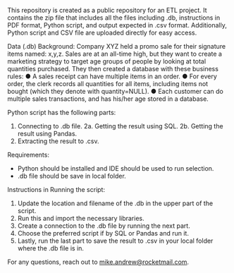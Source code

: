 This repository is created as a public repository for an ETL project. It contains the zip file that includes all the files including .db, instructions in PDF format, Python script, and output expected in .csv format. Additionally, Python script and CSV file are uploaded directly for easy access.

Data (.db) Background:
  Company XYZ held a promo sale for their signature items named: x,y,z. Sales are at an all-time high, but they want to create a marketing strategy to target age groups of people by looking at total quantities purchased.
  They then created a database with these business rules:
    ● A sales receipt can have multiple items in an order.
    ● For every order, the clerk records all quantities for all items, including items not bought (which they denote with quantity=NULL).
    ● Each customer can do multiple sales transactions, and has his/her age stored in a database.

Python script has the following parts:
  1. Connecting to .db file.
  2a. Getting the result using SQL.
  2b. Getting the result using Pandas.
  3. Extracting the result to .csv.

Requirements:
  - Python should be installed and IDE should be used to run selection.
  - .db file should be save in local folder.

Instructions in Running the script:
  1. Update the location and filename of the .db in the upper part of the script.
  2. Run this and import the necessary libraries.
  3. Create a connection to the .db file by running the next part.
  4. Choose the preferred script if by SQL or Pandas and run it.
  5. Lastly, run the last part to save the result to .csv in your local folder where the .db file is in.


For any questions, reach out to mike.andrew@rocketmail.com.
